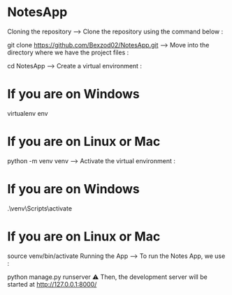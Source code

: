 # NotesApp
Cloning the repository
--> Clone the repository using the command below :

git clone https://github.com/Bexzod02/NotesApp.git
--> Move into the directory where we have the project files :

cd NotesApp
--> Create a virtual environment :

# If you are on Windows
virtualenv env
# If you are on Linux or Mac
python -m venv venv
--> Activate the virtual environment :

# If you are on Windows
.\venv\Scripts\activate
# If you are on Linux or Mac
source venv/bin/activate
Running the App
--> To run the Notes App, we use :

python manage.py runserver
⚠ Then, the development server will be started at http://127.0.0.1:8000/
